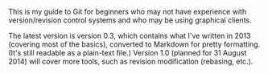 This is my guide to Git for beginners who may not have experience with version/revision control systems and who may be using graphical clients.

The latest version is version 0.3, which contains what I've written in 2013 (covering most of the basics), converted to Markdown for pretty formatting. (It's still readable as a plain-text file.) Version 1.0 (planned for 31 August 2014) will cover more tools, such as revision modification (rebasing, etc.).